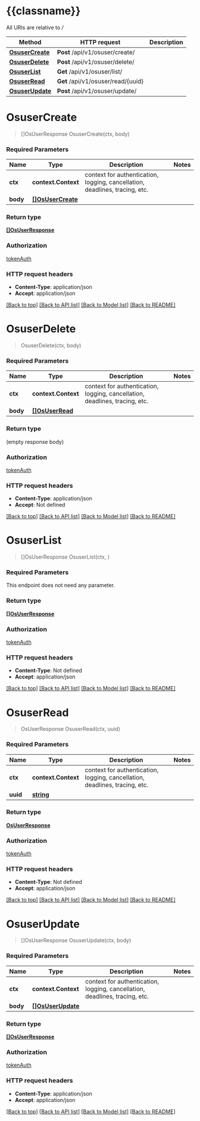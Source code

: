 # {{classname}}

All URIs are relative to */*

Method | HTTP request | Description
------------- | ------------- | -------------
[**OsuserCreate**](OsuserApi.md#OsuserCreate) | **Post** /api/v1/osuser/create/ | 
[**OsuserDelete**](OsuserApi.md#OsuserDelete) | **Post** /api/v1/osuser/delete/ | 
[**OsuserList**](OsuserApi.md#OsuserList) | **Get** /api/v1/osuser/list/ | 
[**OsuserRead**](OsuserApi.md#OsuserRead) | **Get** /api/v1/osuser/read/{uuid} | 
[**OsuserUpdate**](OsuserApi.md#OsuserUpdate) | **Post** /api/v1/osuser/update/ | 

# **OsuserCreate**
> []OsUserResponse OsuserCreate(ctx, body)


### Required Parameters

Name | Type | Description  | Notes
------------- | ------------- | ------------- | -------------
 **ctx** | **context.Context** | context for authentication, logging, cancellation, deadlines, tracing, etc.
  **body** | [**[]OsUserCreate**](OSUserCreate.md)|  | 

### Return type

[**[]OsUserResponse**](OSUserResponse.md)

### Authorization

[tokenAuth](../README.md#tokenAuth)

### HTTP request headers

 - **Content-Type**: application/json
 - **Accept**: application/json

[[Back to top]](#) [[Back to API list]](../README.md#documentation-for-api-endpoints) [[Back to Model list]](../README.md#documentation-for-models) [[Back to README]](../README.md)

# **OsuserDelete**
> OsuserDelete(ctx, body)


### Required Parameters

Name | Type | Description  | Notes
------------- | ------------- | ------------- | -------------
 **ctx** | **context.Context** | context for authentication, logging, cancellation, deadlines, tracing, etc.
  **body** | [**[]OsUserRead**](OSUserRead.md)|  | 

### Return type

 (empty response body)

### Authorization

[tokenAuth](../README.md#tokenAuth)

### HTTP request headers

 - **Content-Type**: application/json
 - **Accept**: Not defined

[[Back to top]](#) [[Back to API list]](../README.md#documentation-for-api-endpoints) [[Back to Model list]](../README.md#documentation-for-models) [[Back to README]](../README.md)

# **OsuserList**
> []OsUserResponse OsuserList(ctx, )


### Required Parameters
This endpoint does not need any parameter.

### Return type

[**[]OsUserResponse**](OSUserResponse.md)

### Authorization

[tokenAuth](../README.md#tokenAuth)

### HTTP request headers

 - **Content-Type**: Not defined
 - **Accept**: application/json

[[Back to top]](#) [[Back to API list]](../README.md#documentation-for-api-endpoints) [[Back to Model list]](../README.md#documentation-for-models) [[Back to README]](../README.md)

# **OsuserRead**
> OsUserResponse OsuserRead(ctx, uuid)


### Required Parameters

Name | Type | Description  | Notes
------------- | ------------- | ------------- | -------------
 **ctx** | **context.Context** | context for authentication, logging, cancellation, deadlines, tracing, etc.
  **uuid** | [**string**](.md)|  | 

### Return type

[**OsUserResponse**](OSUserResponse.md)

### Authorization

[tokenAuth](../README.md#tokenAuth)

### HTTP request headers

 - **Content-Type**: Not defined
 - **Accept**: application/json

[[Back to top]](#) [[Back to API list]](../README.md#documentation-for-api-endpoints) [[Back to Model list]](../README.md#documentation-for-models) [[Back to README]](../README.md)

# **OsuserUpdate**
> []OsUserResponse OsuserUpdate(ctx, body)


### Required Parameters

Name | Type | Description  | Notes
------------- | ------------- | ------------- | -------------
 **ctx** | **context.Context** | context for authentication, logging, cancellation, deadlines, tracing, etc.
  **body** | [**[]OsUserUpdate**](OSUserUpdate.md)|  | 

### Return type

[**[]OsUserResponse**](OSUserResponse.md)

### Authorization

[tokenAuth](../README.md#tokenAuth)

### HTTP request headers

 - **Content-Type**: application/json
 - **Accept**: application/json

[[Back to top]](#) [[Back to API list]](../README.md#documentation-for-api-endpoints) [[Back to Model list]](../README.md#documentation-for-models) [[Back to README]](../README.md)

